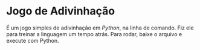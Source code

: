 # Jogo de Adivinhação

É um jogo simples de adivinhação em *Python*, na linha de comando. Fiz ele para treinar a linguagem um tempo atrás. Para rodar, baixe o arquivo e execute com Python.
